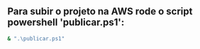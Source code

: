 <!-- @format -->

## Para subir o projeto na AWS rode o script powershell 'publicar.ps1':

```bash
& ".\publicar.ps1"
```
